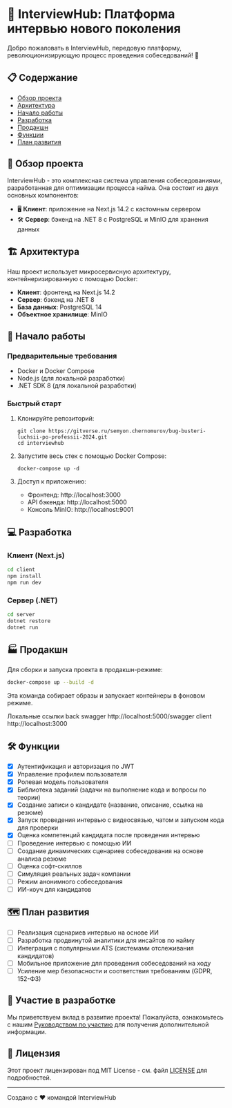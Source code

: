 # 🚀 InterviewHub: Платформа интервью нового поколения

Добро пожаловать в InterviewHub, передовую платформу, революционизирующую процесс проведения собеседований! 🎉

## 📋 Содержание
- [Обзор проекта](#обзор-проекта)
- [Архитектура](#архитектура)
- [Начало работы](#начало-работы)
- [Разработка](#разработка)
- [Продакшн](#продакшн)
- [Функции](#функции)
- [План развития](#план-развития)

## 🌟 Обзор проекта

InterviewHub - это комплексная система управления собеседованиями, разработанная для оптимизации процесса найма. Она состоит из двух основных компонентов:
- 🖥️ **Клиент**: приложение на Next.js 14.2 с кастомным сервером
- 🛠️ **Сервер**: бэкенд на .NET 8 с PostgreSQL и MinIO для хранения данных

## 🏗️ Архитектура

Наш проект использует микросервисную архитектуру, контейнеризированную с помощью Docker:

- **Клиент**: фронтенд на Next.js 14.2
- **Сервер**: бэкенд на .NET 8
- **База данных**: PostgreSQL 14
- **Объектное хранилище**: MinIO

## 🚀 Начало работы

### Предварительные требования

- Docker и Docker Compose
- Node.js (для локальной разработки)
- .NET SDK 8 (для локальной разработки)

### Быстрый старт

1. Клонируйте репозиторий:
   ```
   git clone https://gitverse.ru/semyon.chernomurov/bug-busteri-luchsii-po-professii-2024.git
   cd interviewhub
   ```

2. Запустите весь стек с помощью Docker Compose:
   ```
   docker-compose up -d
   ```

3. Доступ к приложению:
   - Фронтенд: http://localhost:3000
   - API бэкенда: http://localhost:5000
   - Консоль MinIO: http://localhost:9001

## 💻 Разработка

### Клиент (Next.js)

```bash
cd client
npm install
npm run dev
```

### Сервер (.NET)

```bash
cd server
dotnet restore
dotnet run
```

## 🏭 Продакшн

Для сборки и запуска проекта в продакшн-режиме:

```bash
docker-compose up --build -d
```
Эта команда собирает образы и запускает контейнеры в фоновом режиме.

Локальные ссылки
back swagger http://localhost:5000/swagger
client http://localhost:3000

## 🛠️ Функции

- [x] Аутентификация и авторизация по JWT
- [x] Управление профилем пользователя
- [x] Ролевая модель пользователя
- [x] Библиотека заданий (задачи на выполнение кода и вопросы по теории)
- [x] Создание записи о кандидате (название, описание, ссылка на резюме)
- [x] Запуск проведения интервью с видеосвязью, чатом и запуском кода для проверки
- [x] Оценка компетенций кандидата после проведения интервью
- [ ] Проведение интервью с помощью ИИ
- [ ] Создание динамических сценариев собеседования на основе анализа резюме
- [ ] Оценка софт-скиллов
- [ ] Симуляция реальных задач компании
- [ ] Режим анонимного собеседования
- [ ] ИИ-коуч для кандидатов

## 🗺️ План развития

- [ ] Реализация сценариев интервью на основе ИИ
- [ ] Разработка продвинутой аналитики для инсайтов по найму
- [ ] Интеграция с популярными ATS (системами отслеживания кандидатов)
- [ ] Мобильное приложение для проведения собеседований на ходу
- [ ] Усиление мер безопасности и соответствия требованиям (GDPR, 152-ФЗ)

## 🤝 Участие в разработке

Мы приветствуем вклад в развитие проекта! Пожалуйста, ознакомьтесь с нашим [Руководством по участию](CONTRIBUTING.md) для получения дополнительной информации.

## 📄 Лицензия

Этот проект лицензирован под MIT License - см. файл [LICENSE](LICENSE) для подробностей.

---

Создано с ❤️ командой InterviewHub
